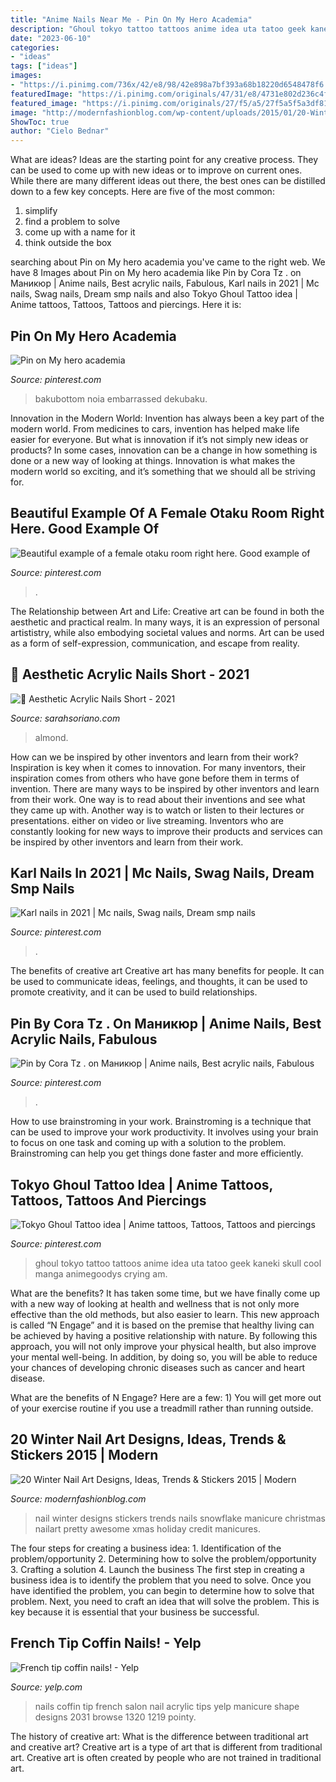 ```yaml
---
title: "Anime Nails Near Me - Pin On My Hero Academia"
description: "Ghoul tokyo tattoo tattoos anime idea uta tatoo geek kaneki skull cool manga animegoodys crying am"
date: "2023-06-10"
categories:
- "ideas"
tags: ["ideas"]
images:
- "https://i.pinimg.com/736x/42/e8/98/42e898a7bf393a68b18220d6548478f6.jpg"
featuredImage: "https://i.pinimg.com/originals/47/31/e8/4731e802d236c4fb3ce64a3fd603a758.jpg"
featured_image: "https://i.pinimg.com/originals/27/f5/a5/27f5a5f5a3df81012ee4e2e38aa575d2.jpg"
image: "http://modernfashionblog.com/wp-content/uploads/2015/01/20-Winter-Nail-Art-Designs-Ideas-Trends-Stickers-2015-20.jpg"
ShowToc: true
author: "Cielo Bednar"
---
```



What are ideas?
Ideas are the starting point for any creative process. They can be used to come up with new ideas or to improve on current ones. While there are many different ideas out there, the best ones can be distilled down to a few key concepts. Here are five of the most common:
1. simplify
2. find a problem to solve
3. come up with a name for it
4. think outside the box

	

		
searching about Pin on My hero academia you've came to the right web. We have 8 Images about Pin on My hero academia like Pin by Cora Tz . on Маникюр | Anime nails, Best acrylic nails, Fabulous, Karl nails in 2021 | Mc nails, Swag nails, Dream smp nails and also Tokyo Ghoul Tattoo idea | Anime tattoos, Tattoos, Tattoos and piercings. Here it is:
		
    
## Pin On My Hero Academia

<img loading=lazy src="https://i.pinimg.com/736x/42/e8/98/42e898a7bf393a68b18220d6548478f6.jpg" onerror="this.onerror=null;this.src='https://tse4.mm.bing.net/th?id=OIP.0sMo6NHz1_aX5xkF2amAWgHaG6&amp;pid=15.1';" alt="Pin on My hero academia">

_Source: pinterest.com_

>bakubottom noia embarrassed dekubaku. 

	

Innovation in the Modern World:
Invention has always been a key part of the modern world. From medicines to cars, invention has helped make life easier for everyone. But what is innovation if it’s not simply new ideas or products? In some cases, innovation can be a change in how something is done or a new way of looking at things. Innovation is what makes the modern world so exciting, and it’s something that we should all be striving for.

    
## Beautiful Example Of A Female Otaku Room Right Here. Good Example Of

<img loading=lazy src="https://i.pinimg.com/736x/d0/15/62/d015626d9796e65e6e180c6c19e465e4--skateboard-bedroom-otaku-room.jpg" onerror="this.onerror=null;this.src='https://tse4.mm.bing.net/th?id=OIP.E_uMt5BgXcKioOCWjh6oswHaE8&amp;pid=15.1';" alt="Beautiful example of a female otaku room right here. Good example of">

_Source: pinterest.com_

>. 

	

The Relationship between Art and Life:
Creative art can be found in both the aesthetic and practical realm. In many ways, it is an expression of personal artististry, while also embodying societal values and norms. Art can be used as a form of self-expression, communication, and escape from reality.

    
## 🖤 Aesthetic Acrylic Nails Short - 2021

<img loading=lazy src="https://i.pinimg.com/originals/47/31/e8/4731e802d236c4fb3ce64a3fd603a758.jpg" onerror="this.onerror=null;this.src='https://tse1.mm.bing.net/th?id=OIP.eger1YaGla1FSjsnW6MDQwHaJ4&amp;pid=15.1';" alt="🖤 Aesthetic Acrylic Nails Short - 2021">

_Source: sarahsoriano.com_

>almond. 

	

How can we be inspired by other inventors and learn from their work?
Inspiration is key when it comes to innovation. For many inventors, their inspiration comes from others who have gone before them in terms of invention. There are many ways to be inspired by other inventors and learn from their work. One way is to read about their inventions and see what they came up with. Another way is to watch or listen to their lectures or presentations. either on video or live streaming. Inventors who are constantly looking for new ways to improve their products and services can be inspired by other inventors and learn from their work.

    
## Karl Nails In 2021 | Mc Nails, Swag Nails, Dream Smp Nails

<img loading=lazy src="https://i.pinimg.com/736x/55/12/c1/5512c1be906590cd73ecfba4041c01e4.jpg" onerror="this.onerror=null;this.src='https://tse4.mm.bing.net/th?id=OIP.QH4YevJA7YQLhcA2CkBjRAHaQA&amp;pid=15.1';" alt="Karl nails in 2021 | Mc nails, Swag nails, Dream smp nails">

_Source: pinterest.com_

>. 

	

The benefits of creative art
Creative art has many benefits for people. It can be used to communicate ideas, feelings, and thoughts, it can be used to promote creativity, and it can be used to build relationships.

    
## Pin By Cora Tz . On Маникюр | Anime Nails, Best Acrylic Nails, Fabulous

<img loading=lazy src="https://i.pinimg.com/originals/27/f5/a5/27f5a5f5a3df81012ee4e2e38aa575d2.jpg" onerror="this.onerror=null;this.src='https://tse4.mm.bing.net/th?id=OIP.RijD-v0xhrdr-X8Jjq0rDwHaNK&amp;pid=15.1';" alt="Pin by Cora Tz . on Маникюр | Anime nails, Best acrylic nails, Fabulous">

_Source: pinterest.com_

>. 

	

How to use brainstroming in your work.
Brainstroming is a technique that can be used to improve your work productivity. It involves using your brain to focus on one task and coming up with a solution to the problem. Brainstroming can help you get things done faster and more efficiently.

    
## Tokyo Ghoul Tattoo Idea | Anime Tattoos, Tattoos, Tattoos And Piercings

<img loading=lazy src="https://i.pinimg.com/736x/66/ba/a2/66baa223139de88d96bb579b5814b8eb--tokyo-ghoul-tattoo-ideas-tokyo-ghoul-art.jpg" onerror="this.onerror=null;this.src='https://tse3.mm.bing.net/th?id=OIP.j_hs9Y2up3yG-cOnGn-ZdgHaJ3&amp;pid=15.1';" alt="Tokyo Ghoul Tattoo idea | Anime tattoos, Tattoos, Tattoos and piercings">

_Source: pinterest.com_

>ghoul tokyo tattoo tattoos anime idea uta tatoo geek kaneki skull cool manga animegoodys crying am. 

	

What are the benefits?
It has taken some time, but we have finally come up with a new way of looking at health and wellness that is not only more effective than the old methods, but also easier to learn. This new approach is called “N Engage” and it is based on the premise that healthy living can be achieved by having a positive relationship with nature.
By following this approach, you will not only improve your physical health, but also improve your mental well-being. In addition, by doing so, you will be able to reduce your chances of developing chronic diseases such as cancer and heart disease.

What are the benefits of N Engage? Here are a few: 
        1) You will get more out of your exercise routine if you use a treadmill rather than running outside.

    
## 20 Winter Nail Art Designs, Ideas, Trends &amp; Stickers 2015 | Modern

<img loading=lazy src="http://modernfashionblog.com/wp-content/uploads/2015/01/20-Winter-Nail-Art-Designs-Ideas-Trends-Stickers-2015-20.jpg" onerror="this.onerror=null;this.src='https://tse3.mm.bing.net/th?id=OIP.8g4163SNCPGUj0Q7ndWlSgHaJ4&amp;pid=15.1';" alt="20 Winter Nail Art Designs, Ideas, Trends &amp; Stickers 2015 | Modern">

_Source: modernfashionblog.com_

>nail winter designs stickers trends nails snowflake manicure christmas nailart pretty awesome xmas holiday credit manicures. 

	

The four steps for creating a business idea: 1. Identification of the problem/opportunity 2. Determining how to solve the problem/opportunity 3. Crafting a solution 4. Launch the business
The first step in creating a business idea is to identify the problem that you need to solve. Once you have identified the problem, you can begin to determine how to solve that problem. Next, you need to craft an idea that will solve the problem. This is key because it is essential that your business be successful.

    
## French Tip Coffin Nails! - Yelp

<img loading=lazy src="https://s3-media4.fl.yelpcdn.com/bphoto/cmChiW5CaIMu6-xqihlIJA/o.jpg" onerror="this.onerror=null;this.src='https://tse1.mm.bing.net/th?id=OIP.grCWasJ4XDTMnHzasrZ1fwHaJ4&amp;pid=15.1';" alt="French tip coffin nails! - Yelp">

_Source: yelp.com_

>nails coffin tip french salon nail acrylic tips yelp manicure shape designs 2031 browse 1320 1219 pointy. 

	

The history of creative art: What is the difference between traditional art and creative art?
Creative art is a type of art that is different from traditional art. Creative art is often created by people who are not trained in traditional art.


